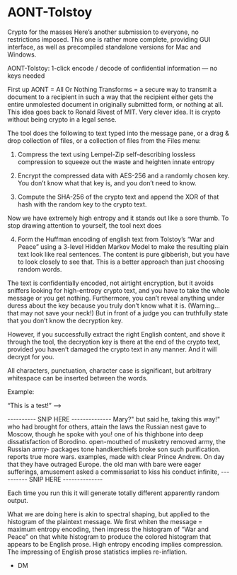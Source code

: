 # AONT-Tolstoy
Crypto for the masses
Here’s another submission to everyone, no restrictions imposed. This one is rather more complete, providing GUI interface, as well as precompiled standalone versions for Mac and Windows.

AONT-Tolstoy:  1-click encode / decode of confidential information — no keys needed

First up AONT = All Or Nothing Transforms = a secure way to transmit a document to a recipient in such a way that the recipient either gets the entire unmolested document in originally submitted form, or nothing at all. This idea goes back to Ronald Rivest of MIT. Very clever idea. It is crypto without being crypto in a legal sense.

The tool does the following to text typed into the message pane, or a drag & drop collection of files, or a collection of files from the Files menu:

1. Compress the text using Lempel-Zip self-describing lossless compression to squeeze out the waste and heighten innate entropy

2. Encrypt the compressed data with AES-256 and a randomly chosen key. You don’t know what that key is, and you don’t need to know.

3. Compute the SHA-256 of the crypto text and append the XOR of that hash with the random key to the crypto text.

Now we have extremely high entropy and it stands out like a sore thumb. To stop drawing attention to yourself, the tool next does

4. Form the Huffman encoding of english text from Tolstoy’s “War and Peace” using a 3-level Hidden Markov Model to make the resulting plain text look like real sentences. The content is pure gibberish, but you have to look closely to see that. This is a better approach than just choosing random words.

The text is confidentially encoded, not airtight encryption, but it avoids sniffers looking for high-entropy crypto text, and you have to take the whole message or you get nothing. Furthermore, you can’t reveal anything under duress about the key because you truly don’t know what it is. (Warning… that may not save your neck!) But in front of a judge you can truthfully state that you don’t know the decryption key.

However, if you successfully extract the right English content, and shove it through the tool, the decryption key is there at the end of the crypto text, provided you haven’t damaged the crypto text in any manner. And it will decrypt for you.

All characters, punctuation, character case is significant, but arbitrary whitespace can be inserted between the words.

Example:

“This is a test!” —>

---------- SNIP HERE --------------
Mary?" but said he, taking this way!" who had brought for others, attain the 
laws the Russian nest gave to Moscow, though he spoke with you! one of his 
thighbone into deep dissatisfaction of Borodino. open-mouthed of musketry 
removed army, the Russian army- packages tone handkerchiefs broke son such 
purification. reports true more wars. examples, made with clear Prince Andrew. 
On day that they have outraged Europe. the old man with bare were eager 
sufferings, amusement asked a commissariat to kiss his conduct infinite, 
---------- SNIP HERE --------------

Each time you run this it will generate totally different apparently random output.

What we are doing here is akin to spectral shaping, but applied to the histogram of the plaintext message. We first whiten the message = maximum entropy encoding, then impress the histogram of “War and Peace” on that white histogram to produce the colored histogram that appears to be English prose. High entropy encoding implies compression. The impressing of English prose statistics implies re-inflation.

- DM

